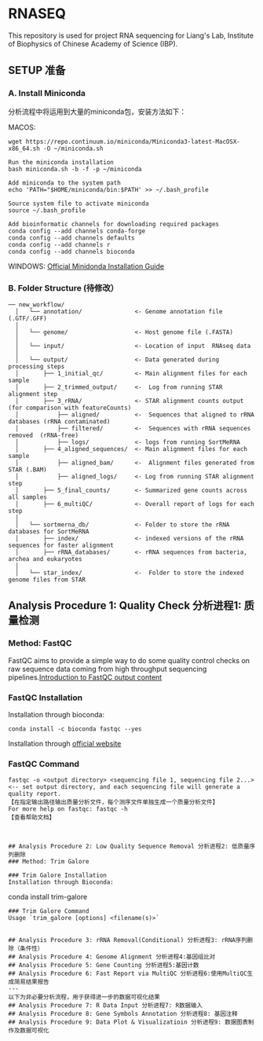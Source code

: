 # RNASEQ
This repository is used for project RNA sequencing for Liang's Lab, Institute of Biophysics of Chinese Academy of Science (IBP).
## SETUP 准备
### A. Install Miniconda 
分析流程中将运用到大量的miniconda包，安装方法如下：

MACOS:
```
wget https://repo.continuum.io/miniconda/Miniconda3-latest-MacOSX-x86_64.sh -O ~/miniconda.sh

Run the miniconda installation
bash miniconda.sh -b -f -p ~/miniconda

Add miniconda to the system path
echo 'PATH="$HOME/miniconda/bin:$PATH' >> ~/.bash_profile

Source system file to activate miniconda
source ~/.bash_profile

Add bioinformatic channels for downloading required packages
conda config --add channels conda-forge
conda config --add channels defaults
conda config --add channels r
conda config --add channels bioconda
```
WINDOWS:
[Official Minidonda Installation Guide](https://docs.conda.io/projects/conda/en/latest/user-guide/install/windows.html)
### B. Folder Structure (待修改）
```
── new_workflow/
  │   └── annotation/               <- Genome annotation file (.GTF/.GFF)
  │  
  │   └── genome/                   <- Host genome file (.FASTA)
  │  
  │   └── input/                    <- Location of input  RNAseq data
  │  
  │   └── output/                   <- Data generated during processing steps
  │       ├── 1_initial_qc/         <- Main alignment files for each sample
  │       ├── 2_trimmed_output/     <-  Log from running STAR alignment step
  │       ├── 3_rRNA/               <- STAR alignment counts output (for comparison with featureCounts)
  │           ├── aligned/          <-  Sequences that aligned to rRNA databases (rRNA contaminated)
  │           ├── filtered/         <-  Sequences with rRNA sequences removed  (rRNA-free)
  │           ├── logs/             <- logs from running SortMeRNA
  │       ├── 4_aligned_sequences/  <- Main alignment files for each sample
  │           ├── aligned_bam/      <-  Alignment files generated from STAR (.BAM)
  │           ├── aligned_logs/     <- Log from running STAR alignment step
  │       ├── 5_final_counts/       <- Summarized gene counts across all samples
  │       ├── 6_multiQC/            <- Overall report of logs for each step
  │  
  │   └── sortmerna_db/             <- Folder to store the rRNA databases for SortMeRNA
  │       ├── index/                <- indexed versions of the rRNA sequences for faster alignment
  │       ├── rRNA_databases/       <- rRNA sequences from bacteria, archea and eukaryotes
  │  
  │   └── star_index/               <-  Folder to store the indexed genome files from STAR 
```
## Analysis Procedure 1: Quality Check 分析进程1: 质量检测
### Method: FastQC
FastQC aims to provide a simple way to do some quality control checks on raw sequence data coming from high throughput sequencing pipelines.[Introduction to FastQC output content](https://zhuanlan.zhihu.com/p/20731723)  
### FastQC Installation
Installation through bioconda:  
```
conda install -c bioconda fastqc --yes
```
Installation through [official website](https://www.bioinformatics.babraham.ac.uk/projects/fastqc/)  
### FastQC Command
```
fastqc -o <output directory> <sequencing file 1, sequencing file 2...>   <-- set output directory, and each sequencing file will generate a quality report.  
【在指定输出路径输出质量分析文件，每个测序文件单独生成一个质量分析文件】  
For more help on fastqc: fastqc -h  
【查看帮助文档】



## Analysis Procedure 2: Low Quality Sequence Removal 分析进程2: 低质量序列删除
### Method: Trim Galore  

### Trim Galore Installation  
Installation through Bioconda:
```
conda install trim-galore
```
### Trim Galore Command
Usage `trim_galore [options] <filename(s)>`


## Analysis Procedure 3: rRNA Removal(Conditional) 分析进程3: rRNA序列删除（条件性）
## Analysis Procedure 4: Genome Alignment 分析进程4:基因组比对
## Analysis Procedure 5: Gene Counting 分析进程5:基因计数
## Analysis Procedure 6: Fast Report via MultiQC 分析进程6:使用MultiQC生成简易结果报告
---
以下为非必要分析流程，用于获得进一步的数据可视化结果
## Analysis Procedure 7: R Data Input 分析进程7: R数据输入
## Analysis Procedure 8: Gene Symbols Annotation 分析进程8: 基因注释
## Analysis Procedure 9: Data Plot & Visualizatioin 分析进程9: 数据图表制作及数据可视化






